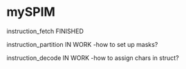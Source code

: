 # mySPIM

instruction_fetch		FINISHED

instruction_partition	IN WORK		-how to set up masks?

instruction_decode		IN WORK		-how to assign chars in struct?